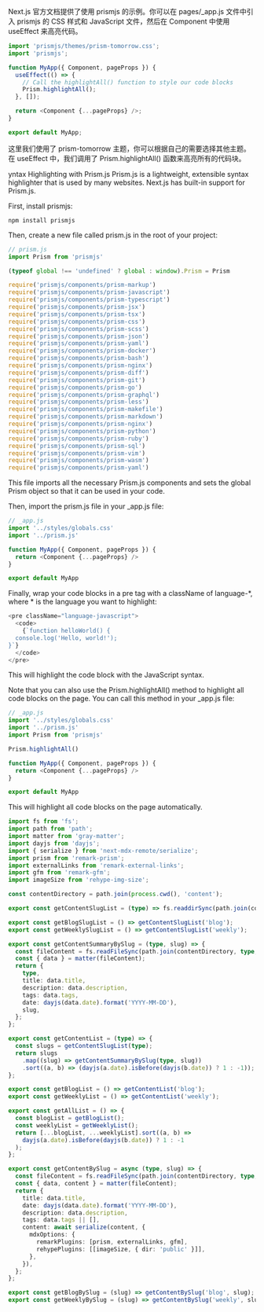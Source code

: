 Next.js 官方文档提供了使用 prismjs 的示例。你可以在 pages/_app.js 文件中引入 prismjs 的 CSS 样式和 JavaScript 文件，然后在 Component 中使用 useEffect 来高亮代码。

```ts
import 'prismjs/themes/prism-tomorrow.css';
import 'prismjs';

function MyApp({ Component, pageProps }) {
  useEffect(() => {
    // Call the highlightAll() function to style our code blocks
    Prism.highlightAll();
  }, []);

  return <Component {...pageProps} />;
}

export default MyApp;
```

这里我们使用了 prism-tomorrow 主题，你可以根据自己的需要选择其他主题。在 useEffect 中，我们调用了 Prism.highlightAll() 函数来高亮所有的代码块。


yntax Highlighting with Prism.js
Prism.js is a lightweight, extensible syntax highlighter that is used by many websites. Next.js has built-in support for Prism.js.

First, install prismjs:

```ssh
npm install prismjs
```

Then, create a new file called prism.js in the root of your project:


```js
// prism.js
import Prism from 'prismjs'

(typeof global !== 'undefined' ? global : window).Prism = Prism

require('prismjs/components/prism-markup')
require('prismjs/components/prism-javascript')
require('prismjs/components/prism-typescript')
require('prismjs/components/prism-jsx')
require('prismjs/components/prism-tsx')
require('prismjs/components/prism-css')
require('prismjs/components/prism-scss')
require('prismjs/components/prism-json')
require('prismjs/components/prism-yaml')
require('prismjs/components/prism-docker')
require('prismjs/components/prism-bash')
require('prismjs/components/prism-nginx')
require('prismjs/components/prism-diff')
require('prismjs/components/prism-git')
require('prismjs/components/prism-go')
require('prismjs/components/prism-graphql')
require('prismjs/components/prism-less')
require('prismjs/components/prism-makefile')
require('prismjs/components/prism-markdown')
require('prismjs/components/prism-nginx')
require('prismjs/components/prism-python')
require('prismjs/components/prism-ruby')
require('prismjs/components/prism-sql')
require('prismjs/components/prism-vim')
require('prismjs/components/prism-wasm')
require('prismjs/components/prism-yaml')
```


This file imports all the necessary Prism.js components and sets the global Prism object so that it can be used in your code.

Then, import the prism.js file in your _app.js file:

```js
// _app.js
import '../styles/globals.css'
import '../prism.js'

function MyApp({ Component, pageProps }) {
  return <Component {...pageProps} />
}

export default MyApp
```

Finally, wrap your code blocks in a pre tag with a className of language-*, where * is the language you want to highlight:


```js
<pre className="language-javascript">
  <code>
    {`function helloWorld() {
  console.log('Hello, world!');
}`}
  </code>
</pre>
```

This will highlight the code block with the JavaScript syntax.

Note that you can also use the Prism.highlightAll() method to highlight all code blocks on the page. You can call this method in your _app.js file:

```js
// _app.js
import '../styles/globals.css'
import '../prism.js'
import Prism from 'prismjs'

Prism.highlightAll()

function MyApp({ Component, pageProps }) {
  return <Component {...pageProps} />
}

export default MyApp
```

This will highlight all code blocks on the page automatically.

```ts
import fs from 'fs';
import path from 'path';
import matter from 'gray-matter';
import dayjs from 'dayjs';
import { serialize } from 'next-mdx-remote/serialize';
import prism from 'remark-prism';
import externalLinks from 'remark-external-links';
import gfm from 'remark-gfm';
import imageSize from 'rehype-img-size';

const contentDirectory = path.join(process.cwd(), 'content');

export const getContentSlugList = (type) => fs.readdirSync(path.join(contentDirectory, type));

export const getBlogSlugList = () => getContentSlugList('blog');
export const getWeeklySlugList = () => getContentSlugList('weekly');

export const getContentSummaryBySlug = (type, slug) => {
  const fileContent = fs.readFileSync(path.join(contentDirectory, type, slug, 'index.md'), 'utf-8');
  const { data } = matter(fileContent);
  return {
    type,
    title: data.title,
    description: data.description,
    tags: data.tags,
    date: dayjs(data.date).format('YYYY-MM-DD'),
    slug,
  };
};

export const getContentList = (type) => {
  const slugs = getContentSlugList(type);
  return slugs
    .map((slug) => getContentSummaryBySlug(type, slug))
    .sort((a, b) => (dayjs(a.date).isBefore(dayjs(b.date)) ? 1 : -1));
};

export const getBlogList = () => getContentList('blog');
export const getWeeklyList = () => getContentList('weekly');

export const getAllList = () => {
  const blogList = getBlogList();
  const weeklyList = getWeeklyList();
  return [...blogList, ...weeklyList].sort((a, b) =>
    dayjs(a.date).isBefore(dayjs(b.date)) ? 1 : -1
  );
};

export const getContentBySlug = async (type, slug) => {
  const fileContent = fs.readFileSync(path.join(contentDirectory, type, slug, 'index.md'), 'utf-8');
  const { data, content } = matter(fileContent);
  return {
    title: data.title,
    date: dayjs(data.date).format('YYYY-MM-DD'),
    description: data.description,
    tags: data.tags || [],
    content: await serialize(content, {
      mdxOptions: {
        remarkPlugins: [prism, externalLinks, gfm],
        rehypePlugins: [[imageSize, { dir: 'public' }]],
      },
    }),
  };
};

export const getBlogBySlug = (slug) => getContentBySlug('blog', slug);
export const getWeeklyBySlug = (slug) => getContentBySlug('weekly', slug);
```